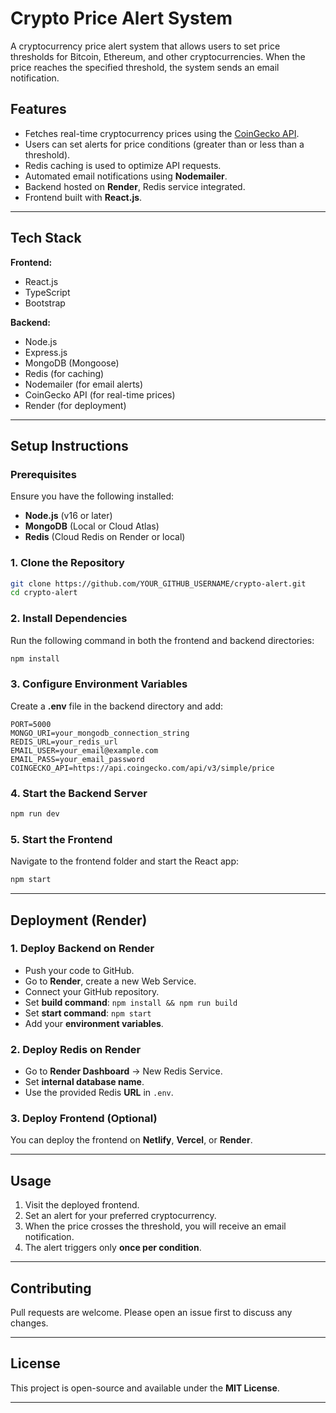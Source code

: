 # Crypto Price Alert System

A cryptocurrency price alert system that allows users to set price thresholds for Bitcoin, Ethereum, and other cryptocurrencies. When the price reaches the specified threshold, the system sends an email notification.

## Features
- Fetches real-time cryptocurrency prices using the [CoinGecko API](https://www.coingecko.com/en/api).
- Users can set alerts for price conditions (greater than or less than a threshold).
- Redis caching is used to optimize API requests.
- Automated email notifications using **Nodemailer**.
- Backend hosted on **Render**, Redis service integrated.
- Frontend built with **React.js**.

---

## Tech Stack

**Frontend:**
- React.js
- TypeScript
- Bootstrap

**Backend:**
- Node.js
- Express.js
- MongoDB (Mongoose)
- Redis (for caching)
- Nodemailer (for email alerts)
- CoinGecko API (for real-time prices)
- Render (for deployment)

---

## Setup Instructions

### Prerequisites
Ensure you have the following installed:
- **Node.js** (v16 or later)
- **MongoDB** (Local or Cloud Atlas)
- **Redis** (Cloud Redis on Render or local)

### 1. Clone the Repository
```sh
git clone https://github.com/YOUR_GITHUB_USERNAME/crypto-alert.git
cd crypto-alert
```

### 2. Install Dependencies
Run the following command in both the frontend and backend directories:

```sh
npm install
```

### 3. Configure Environment Variables
Create a **.env** file in the backend directory and add:

```env
PORT=5000
MONGO_URI=your_mongodb_connection_string
REDIS_URL=your_redis_url
EMAIL_USER=your_email@example.com
EMAIL_PASS=your_email_password
COINGECKO_API=https://api.coingecko.com/api/v3/simple/price
```

### 4. Start the Backend Server
```sh
npm run dev
```

### 5. Start the Frontend
Navigate to the frontend folder and start the React app:

```sh
npm start
```

---

## Deployment (Render)

### 1. Deploy Backend on Render
- Push your code to GitHub.
- Go to **Render**, create a new Web Service.
- Connect your GitHub repository.
- Set **build command**: `npm install && npm run build`
- Set **start command**: `npm start`
- Add your **environment variables**.

### 2. Deploy Redis on Render
- Go to **Render Dashboard** → New Redis Service.
- Set **internal database name**.
- Use the provided Redis **URL** in `.env`.

### 3. Deploy Frontend (Optional)
You can deploy the frontend on **Netlify**, **Vercel**, or **Render**.

---

## Usage
1. Visit the deployed frontend.
2. Set an alert for your preferred cryptocurrency.
3. When the price crosses the threshold, you will receive an email notification.
4. The alert triggers only **once per condition**.

---

## Contributing
Pull requests are welcome. Please open an issue first to discuss any changes.

---

## License
This project is open-source and available under the **MIT License**.

---

